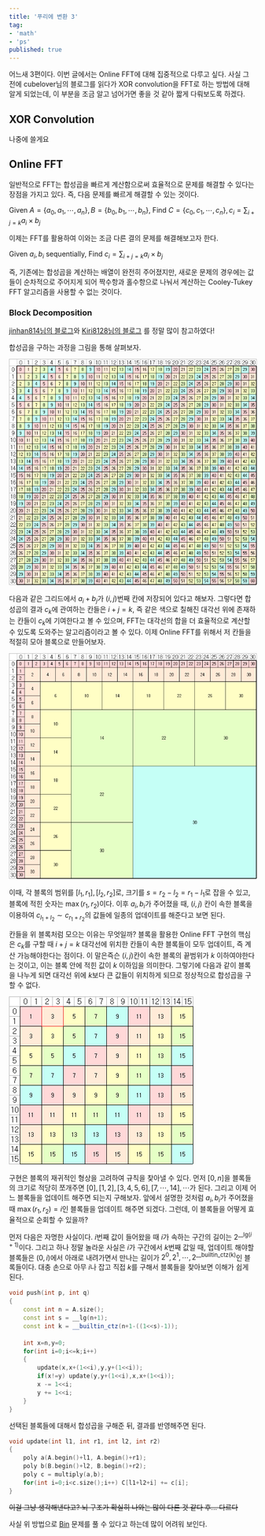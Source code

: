 ```yaml
---
title: '푸리에 변환 3' 
tag:
- 'math'
- 'ps'
published: true
---
```


어느새 3편이다. 이번 글에서는 Online FFT에 대해 집중적으로 다루고 싶다. 사실 그 전에 cubelover님의 블로그를 읽다가 XOR convolution을 FFT로 하는 방법에 대해 알게 되었는데, 이 부분을 조금 알고 넘어가면 좋을 것 같아 짧게 다뤄보도록 하겠다.

## XOR Convolution

나중에 쓸게요

## Online FFT

일반적으로 FFT는 합성곱을 빠르게 계산함으로써 효율적으로 문제를 해결할 수 있다는 장점을 가지고 있다. 즉, 다음 문제를 빠르게 해결할 수 있는 것이다.

Given $A=\lbrace a_0,a_1,\cdots,a_n\rbrace, B=\lbrace b_0,b_1,\cdots,b_n\rbrace$, Find $C=\lbrace c_0,c_1,\cdots,c_n \rbrace, c_i=\sum_{i+j=k}a_i\times b_j$

이제는 FFT를 활용하여 이와는 조금 다른 결의 문제를 해결해보고자 한다.

Given $a_i,b_i$ sequentially, Find $c_i=\sum_{i+j=k}a_i\times b_j$

즉, 기존에는 합성곱을 계산하는 배열이 완전히 주어졌지만, 새로운 문제의 경우에는 값들이 순차적으로 주어지게 되어 짝수항과 홀수항으로 나눠서 계산하는 Cooley-Tukey FFT 알고리즘을 사용할 수 없는 것이다. 

### Block Decomposition

[jinhan814님의 블로그](https://blog.naver.com/jinhan814/223203500880)와 [Kiri8128님의 블로그](https://qiita.com/Kiri8128/items/1738d5403764a0e26b4c) 를 정말 많이 참고하였다!

합성곱을 구하는 과정을 그림을 통해 살펴보자. 

![](/img/onlinefft_0.png)

다음과 같은 그리드에서 $a_i+b_j$가 $(i,j)$번째 칸에 저장되어 있다고 해보자. 그렇다면 합성곱의 결과 $c_k$에 관여하는 칸들은 $i+j=k$, 즉 같은 색으로 칠해진 대각선 위에 존재하는 칸들이 $c_k$에 기여한다고 볼 수 있으며, FFT는 대각선의 합을 더 효율적으로 계산할 수 있도록 도와주는 알고리즘이라고 볼 수 있다. 이제 Online FFT를 위해서 저 칸들을 적절히 모아 블록으로 만들어보자. 

![](/img/onlinefft_1.png)

이때, 각 블록의 범위를 $[l_1,r_1],[l_2,r_2]$로, 크기를 $s=r_2-l_2=r_1-l_1$로 잡을 수 있고, 블록에 적힌 숫자는 $\max(r_1,r_2)$이다. 이후 $a_i,b_i$가 주어졌을 때, $(i,j)$ 칸이 속한 블록을 이용하여 $c_{l_1+l_2}\sim c_{r_1+r_2}$의 값들에 일종의 업데이트를 해준다고 보면 된다. 

칸들을 위 블록처럼 모으는 이유는 무엇일까? 블록을 활용한 Online FFT 구현의 핵심은 $c_k$를 구할 때 $i+j=k$ 대각선에 위치한 칸들이 속한 블록들이 모두 업데이트, 즉 계산 가능해야한다는 점이다. 이 말은즉슨 $(i,j)$칸이 속한 블록의 끝범위가 $k$ 이하여야한다는 것이고, 이는 블록 안에 적힌 값이 $k$ 이하임을 의미한다. 그렇기에 다음과 같이 블록을 나누게 되면 대각선 위에 $k$보다 큰 값들이 위치하게 되므로 정상적으로 합성곱을 구할 수 없다.

![](/img/onlinefft_2.png)

구현은 블록의 재귀적인 형상을 고려하여 규칙을 찾아낼 수 있다. 먼저 $[0,n]$을 블록들의 크기로 적당히 쪼개주면 $[0],[1,2],[3,4,5,6],[7,\cdots,14],\cdots$가 된다. 그리고 이제 어느 블록들을 업데이트 해주면 되는지 구해보자. 앞에서 설명한 것처럼 $a_i,b_i$가 주어졌을 때 $\max(r_1,r_2)=i$인 블록들을 업데이트 해주면 되겠다. 그런데, 이 블록들을 어떻게 효율적으로 순회할 수 있을까? 

먼저 다음은 자명한 사실이다. $i$번째 값이 들어왔을 때 $i$가 속하는 구간의 길이는 $2^{\text{\_\_lg}(i+1)}$이다. 그리고 하나 정말 놀라운 사실은 $i$가 구간에서 $k$번째 값일 때, 업데이트 해야할 블록들은 $(0,i)$에서 아래로 내려가면서 만나는 길이가 $2^0,2^1,\cdots,2^{\text{\_\_builtin\_ctz(k)}}$인 블록들이다. 대충 손으로 아무 $i$나 잡고 직접 $k$를 구해서 블록들을 찾아보면 이해가 쉽게 된다.


```cpp
void push(int p, int q)
{
    const int n = A.size();
    const int s = __lg(n+1);
    const int k = __builtin_ctz(n+1-((1<<s)-1));

    int x=n,y=0;
    for(int i=0;i<=k;i++)
    {
        update(x,x+(1<<i),y,y+(1<<i));
        if(x!=y) update(y,y+(1<<i),x,x+(1<<i));
        x -= 1<<i;
        y += 1<<i;
    }
}
```
 
선택된 블록들에 대해서 합성곱을 구해준 뒤, 결과를 반영해주면 된다.

```cpp
void update(int l1, int r1, int l2, int r2)
{
    poly a(A.begin()+l1, A.begin()+r1);
    poly b(B.begin()+l2, B.begin()+r2);
    poly c = multiply(a,b);
    for(int i=0;i<c.size();i++) C[l1+l2+i] += c[i];
}
```

<s>이걸 그냥 생각해낸다고? 뇌 구조가 확실히 나와는 많이 다른 것 같다 후... 다르다</s>

사실 위 방법으로 [Bin](https://www.acmicpc.net/problem/18743) 문제를 풀 수 있다고 하는데 많이 어려워 보인다.

